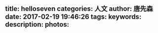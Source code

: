 title: helloseven
categories: 人文
author: 唐先森
date: 2017-02-19 19:46:26
tags:
keywords:
description:
photos:
---
